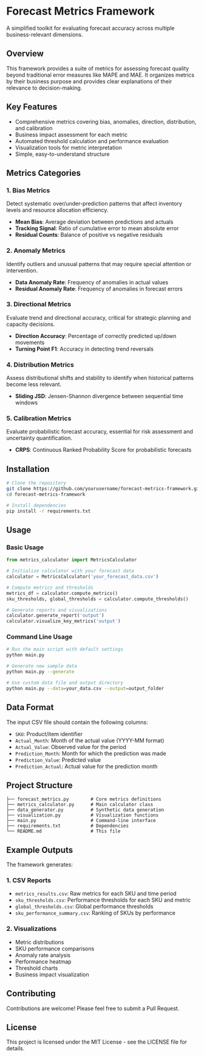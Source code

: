 # Forecast Metrics Framework

A simplified toolkit for evaluating forecast accuracy across multiple business-relevant dimensions.

## Overview

This framework provides a suite of metrics for assessing forecast quality beyond traditional error measures like MAPE and MAE. It organizes metrics by their business purpose and provides clear explanations of their relevance to decision-making.

## Key Features

- Comprehensive metrics covering bias, anomalies, direction, distribution, and calibration
- Business impact assessment for each metric
- Automated threshold calculation and performance evaluation
- Visualization tools for metric interpretation
- Simple, easy-to-understand structure

## Metrics Categories

### 1. Bias Metrics
Detect systematic over/under-prediction patterns that affect inventory levels and resource allocation efficiency.

- **Mean Bias**: Average deviation between predictions and actuals
- **Tracking Signal**: Ratio of cumulative error to mean absolute error
- **Residual Counts**: Balance of positive vs negative residuals

### 2. Anomaly Metrics
Identify outliers and unusual patterns that may require special attention or intervention.

- **Data Anomaly Rate**: Frequency of anomalies in actual values
- **Residual Anomaly Rate**: Frequency of anomalies in forecast errors

### 3. Directional Metrics
Evaluate trend and directional accuracy, critical for strategic planning and capacity decisions.

- **Direction Accuracy**: Percentage of correctly predicted up/down movements
- **Turning Point F1**: Accuracy in detecting trend reversals

### 4. Distribution Metrics
Assess distributional shifts and stability to identify when historical patterns become less relevant.

- **Sliding JSD**: Jensen-Shannon divergence between sequential time windows

### 5. Calibration Metrics
Evaluate probabilistic forecast accuracy, essential for risk assessment and uncertainty quantification.

- **CRPS**: Continuous Ranked Probability Score for probabilistic forecasts

## Installation

```bash
# Clone the repository
git clone https://github.com/yourusername/forecast-metrics-framework.git
cd forecast-metrics-framework

# Install dependencies
pip install -r requirements.txt
```

## Usage

### Basic Usage

```python
from metrics_calculator import MetricsCalculator

# Initialize calculator with your forecast data
calculator = MetricsCalculator('your_forecast_data.csv')

# Compute metrics and thresholds
metrics_df = calculator.compute_metrics()
sku_thresholds, global_thresholds = calculator.compute_thresholds()

# Generate reports and visualizations
calculator.generate_report('output')
calculator.visualize_key_metrics('output')
```

### Command Line Usage

```bash
# Run the main script with default settings
python main.py

# Generate new sample data
python main.py --generate

# Use custom data file and output directory
python main.py --data=your_data.csv --output=output_folder
```

## Data Format

The input CSV file should contain the following columns:
- `SKU`: Product/item identifier
- `Actual_Month`: Month of the actual value (YYYY-MM format)
- `Actual_Value`: Observed value for the period
- `Prediction_Month`: Month for which the prediction was made
- `Prediction_Value`: Predicted value
- `Prediction_Actual`: Actual value for the prediction month

## Project Structure

```
├── forecast_metrics.py        # Core metrics definitions
├── metrics_calculator.py      # Main calculator class
├── data_generator.py          # Synthetic data generation
├── visualization.py           # Visualization functions
├── main.py                    # Command-line interface
├── requirements.txt           # Dependencies
└── README.md                  # This file
```

## Example Outputs

The framework generates:

### 1. CSV Reports
- `metrics_results.csv`: Raw metrics for each SKU and time period
- `sku_thresholds.csv`: Performance thresholds for each SKU and metric
- `global_thresholds.csv`: Global performance thresholds
- `sku_performance_summary.csv`: Ranking of SKUs by performance

### 2. Visualizations
- Metric distributions
- SKU performance comparisons
- Anomaly rate analysis
- Performance heatmap
- Threshold charts
- Business impact visualization

## Contributing

Contributions are welcome! Please feel free to submit a Pull Request.

## License

This project is licensed under the MIT License - see the LICENSE file for details.
